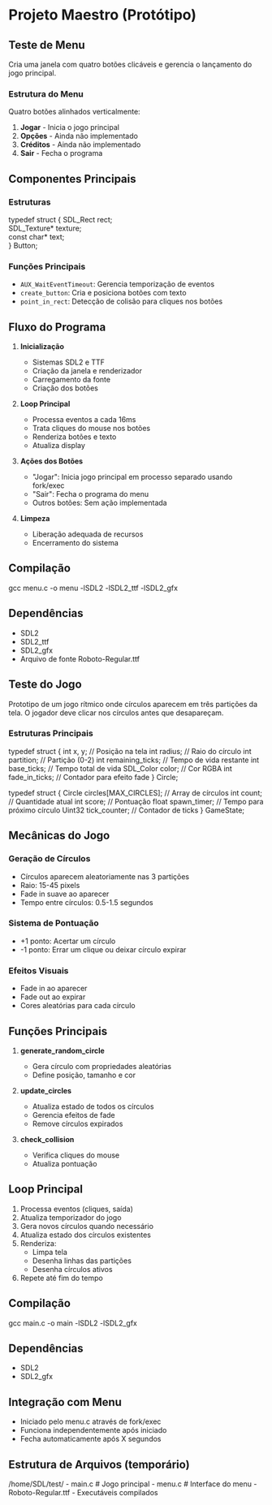 
# Projeto Maestro (Protótipo)

## Teste de Menu
Cria uma janela com quatro botões clicáveis e gerencia o lançamento do jogo principal.

### Estrutura do Menu
Quatro botões alinhados verticalmente:
1. **Jogar** - Inicia o jogo principal
2. **Opções** - Ainda não implementado
3. **Créditos** - Ainda não implementado
4. **Sair** - Fecha o programa

## Componentes Principais

### Estruturas

typedef struct {
    SDL_Rect rect;          
    SDL_Texture* texture;   
    const char* text;   
} Button;


### Funções Principais

- `AUX_WaitEventTimeout`: Gerencia temporização de eventos
- `create_button`: Cria e posiciona botões com texto
- `point_in_rect`: Detecção de colisão para cliques nos botões

## Fluxo do Programa

1. **Inicialização**
   - Sistemas SDL2 e TTF
   - Criação da janela e renderizador
   - Carregamento da fonte
   - Criação dos botões

2. **Loop Principal**
   - Processa eventos a cada 16ms
   - Trata cliques do mouse nos botões
   - Renderiza botões e texto
   - Atualiza display

3. **Ações dos Botões**
   - "Jogar": Inicia jogo principal em processo separado usando fork/exec
   - "Sair": Fecha o programa do menu
   - Outros botões: Sem ação implementada

4. **Limpeza**
   - Liberação adequada de recursos
   - Encerramento do sistema

## Compilação
gcc menu.c -o menu -lSDL2 -lSDL2_ttf -lSDL2_gfx

## Dependências
- SDL2
- SDL2_ttf
- SDL2_gfx
- Arquivo de fonte Roboto-Regular.ttf


## Teste do Jogo
Prototipo de um jogo rítmico onde círculos aparecem em três partições da tela. O jogador deve clicar nos círculos antes que desapareçam.


### Estruturas Principais

typedef struct {
    int x, y;              // Posição na tela
    int radius;            // Raio do círculo
    int partition;         // Partição (0-2)
    int remaining_ticks;   // Tempo de vida restante
    int base_ticks;        // Tempo total de vida
    SDL_Color color;       // Cor RGBA
    int fade_in_ticks;     // Contador para efeito fade
} Circle;

typedef struct {
    Circle circles[MAX_CIRCLES];  // Array de círculos
    int count;                    // Quantidade atual
    int score;                    // Pontuação
    float spawn_timer;           // Tempo para próximo círculo
    Uint32 tick_counter;         // Contador de ticks
} GameState;


## Mecânicas do Jogo

### Geração de Círculos
- Círculos aparecem aleatoriamente nas 3 partições
- Raio: 15-45 pixels
- Fade in suave ao aparecer
- Tempo entre círculos: 0.5-1.5 segundos

### Sistema de Pontuação
- +1 ponto: Acertar um círculo
- -1 ponto: Errar um clique ou deixar círculo expirar

### Efeitos Visuais
- Fade in ao aparecer
- Fade out ao expirar
- Cores aleatórias para cada círculo

## Funções Principais

1. **generate_random_circle**
   - Gera círculo com propriedades aleatórias
   - Define posição, tamanho e cor

2. **update_circles**
   - Atualiza estado de todos os círculos
   - Gerencia efeitos de fade
   - Remove círculos expirados

3. **check_collision**
   - Verifica cliques do mouse
   - Atualiza pontuação

## Loop Principal
1. Processa eventos (cliques, saída)
2. Atualiza temporizador do jogo
3. Gera novos círculos quando necessário
4. Atualiza estado dos círculos existentes
5. Renderiza:
   - Limpa tela
   - Desenha linhas das partições
   - Desenha círculos ativos
6. Repete até fim do tempo

## Compilação
gcc main.c -o main -lSDL2 -lSDL2_gfx

## Dependências
- SDL2
- SDL2_gfx

## Integração com Menu
- Iniciado pelo menu.c através de fork/exec
- Funciona independentemente após iniciado
- Fecha automaticamente após X segundos


## Estrutura de Arquivos (temporário)

/home/SDL/test/
    - main.c         # Jogo principal
    - menu.c         # Interface do menu
    - Roboto-Regular.ttf
    - Executáveis compilados
